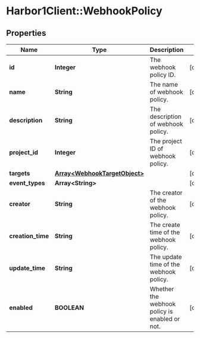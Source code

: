 # Harbor1Client::WebhookPolicy

## Properties
Name | Type | Description | Notes
------------ | ------------- | ------------- | -------------
**id** | **Integer** | The webhook policy ID. | [optional] 
**name** | **String** | The name of webhook policy. | [optional] 
**description** | **String** | The description of webhook policy. | [optional] 
**project_id** | **Integer** | The project ID of webhook policy. | [optional] 
**targets** | [**Array&lt;WebhookTargetObject&gt;**](WebhookTargetObject.md) |  | [optional] 
**event_types** | **Array&lt;String&gt;** |  | [optional] 
**creator** | **String** | The creator of the webhook policy. | [optional] 
**creation_time** | **String** | The create time of the webhook policy. | [optional] 
**update_time** | **String** | The update time of the webhook policy. | [optional] 
**enabled** | **BOOLEAN** | Whether the webhook policy is enabled or not. | [optional] 


